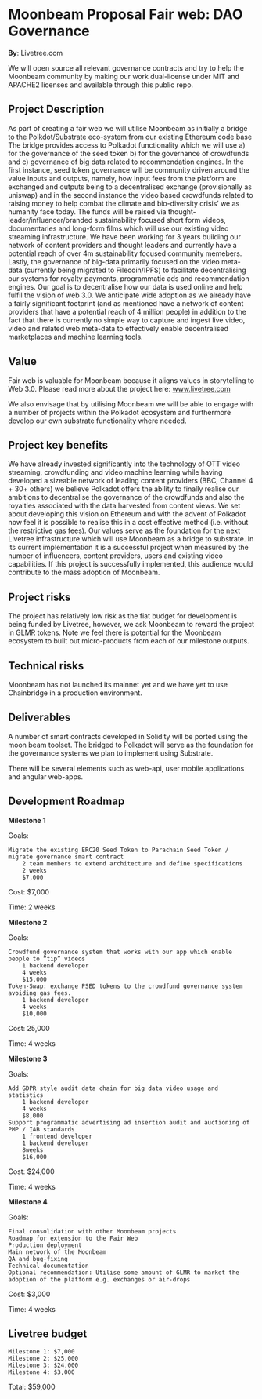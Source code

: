 # Moonbeam Proposal Fair web: DAO Governance

**By**: Livetree.com

We will open source all relevant governance contracts and try to help the Moonbeam community by making our work dual-license under MIT and APACHE2 licenses and available through this public repo.

## Project Description

As part of creating a fair web we will utilise Moonbeam as initially a bridge to the Polkdot/Substrate eco-system from our existing Ethereum code base The bridge provides access to Polkadot functionality which we will use a) for the governance of the seed token b) for the governance of crowdfunds and c) governance of big data related to recommendation engines.  In the first instance, seed token governance will be community driven around the value inputs and outputs, namely, how input fees from the platform are exchanged and outputs being to a decentralised exchange (provisionally as uniswap) and in the second instance the video based crowdfunds related to raising money to help combat the climate and bio-diversity crisis’ we as humanity face today.  The funds will be raised via thought-leader/influencer/branded sustainability focused short form videos, documentaries and long-form films which will use our existing video streaming infrastructure. We have been working for 3 years building our network of content providers and thought leaders and currently have a potential reach of over 4m sustainability focused community memebers. Lastly, the governance of big-data primarily focused on the video meta-data (currently being migrated to Filecoin/IPFS) to facilitate decentralising our systems for royalty payments, programmatic ads and recommendation engines. Our goal is to decentralise how our data is used online and help fulfil the vision of web 3.0. We anticipate wide adoption as we already have a fairly significant footprint (and as mentioned have a network of content providers that have a potential reach of 4 million people) in addition to the fact that there is currently no simple way to capture and ingest live video, video and related web meta-data to effectively enable decentralised marketplaces and machine learning tools.

## Value

Fair web is valuable for Moonbeam because it aligns values in storytelling to Web 3.0. Please read more about the project here: www.livetree.com

We also envisage that by utilising Moonbeam we will be able to engage with a number of projects within the Polkadot ecosystem and furthermore develop our own substrate functionality where needed.

## Project key benefits

We have already invested significantly into the technology of OTT video streaming, crowdfunding and video machine learning while having developed a sizeable network of leading content providers (BBC, Channel 4 + 30+ others)  we  believe Polkadot offers the ability to finally realise our ambitions to decentralise the governance of the crowdfunds and also the royalties associated with the data harvested from content views. We set about developing this vision on Ethereum and with the advent of Polkadot now feel it is possible to realise this in a cost effective method (i.e. without the restrictive gas fees).  Our values serve as the foundation for the next Livetree infrastructure which will use Moonbeam as a bridge to substrate. In its current implementation it is a successful project when measured by the number of influencers, content providers, users and existing video capabilities. If this project is successfully implemented, this audience would contribute to the mass adoption of Moonbeam.

## Project risks

The project has relatively low risk as the fiat budget for development is being funded by Livetree, however, we ask Moonbeam to reward the project in GLMR tokens. Note we feel there is potential for the Moonbeam ecosystem to built out micro-products from each of our milestone outputs.

## Technical risks

Moonbeam has not launched its mainnet yet and we have yet to use Chainbridge in a production environment.

## Deliverables

A number of smart contracts developed in Solidity will be ported using the moon beam toolset. The bridged to Polkadot will serve as the foundation for the governance systems we plan to implement using Substrate.

There will be several elements such as web-api, user mobile applications and angular web-apps.

## Development Roadmap

**Milestone 1**

Goals:

    Migrate the existing ERC20 Seed Token to Parachain Seed Token / migrate governance smart contract
        2 team members to extend architecture and define specifications
        2 weeks
        $7,000

Cost: $7,000

Time: 2 weeks

**Milestone 2**

Goals:

    Crowdfund governance system that works with our app which enable people to “tip” videos
        1 backend developer
        4 weeks
        $15,000
    Token-Swap: exchange PSED tokens to the crowdfund governance system avoiding gas fees.
        1 backend developer
        4 weeks
        $10,000

Cost: 25,000

Time: 4 weeks

**Milestone 3**

Goals:

    Add GDPR style audit data chain for big data video usage and statistics
        1 backend developer
        4 weeks
        $8,000
    Support programmatic advertising ad insertion audit and auctioning of PMP / IAB standards
        1 frontend developer
        1 backend developer
        8weeks
        $16,000

Cost: $24,000

Time: 4 weeks

**Milestone 4**

Goals:

    Final consolidation with other Moonbeam projects
    Roadmap for extension to the Fair Web
    Production deployment
    Main network of the Moonbeam
    QA and bug-fixing
    Technical documentation
    Optional recommendation: Utilise some amount of GLMR to market the adoption of the platform e.g. exchanges or air-drops

Cost: $3,000

Time: 4 weeks

## Livetree budget

    Milestone 1: $7,000
    Milestone 2: $25,000
    Milestone 3: $24,000
    Milestone 4: $3,000

Total: $59,000


 
